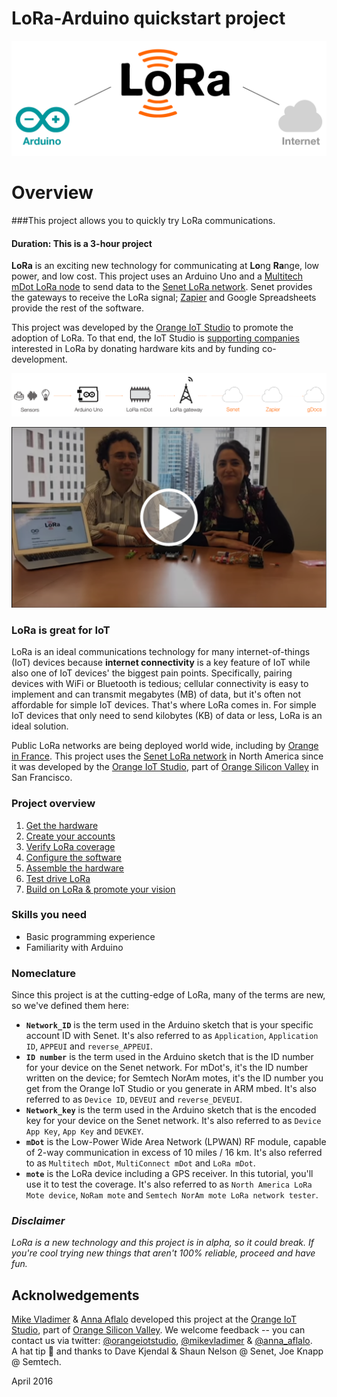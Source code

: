 # LoRa-Arduino quickstart project

![](assets/intro_img.png)

# Overview
###This project allows you to quickly try LoRa communications. 
#### Duration: This is a 3-hour project   

**LoRa** is an exciting new technology for communicating at **Lo**ng **Ra**nge, low power, and low cost.  This project uses an Arduino Uno and a [Multitech mDot LoRa node](http://www.multitech.com/models/94557148LF) to send data to the [Senet LoRa network](https://portal.senetco.com/).  Senet provides the gateways to receive the LoRa signal; [Zapier](https://zapier.com) and  Google Spreadsheets provide the rest of the software. 

This project was developed by the [Orange IoT Studio](http://orangeiotstudio.com/) to promote the adoption of LoRa. To that end, the IoT Studio is [supporting companies](http://orangeiotstudio.com/) interested in LoRa by donating hardware kits and by funding co-development.  

![](assets/data_com_img2.png)  

[![](assets/video_intro.png)](https://youtu.be/vQj_jD_2KrY)  


### LoRa is great for IoT
LoRa is an ideal communications technology for many internet-of-things (IoT) devices because **internet connectivity** is a key feature of IoT while also one of IoT devices' the biggest pain points.  Specifically, pairing devices with WiFi or Bluetooth is tedious; cellular connectivity is easy to implement and can transmit megabytes (MB) of data, but it's often not affordable for simple IoT devices. That's where LoRa comes in. For simple IoT devices that only need to send kilobytes (KB) of data or less, LoRa is an ideal solution.  

Public LoRa networks are being deployed world wide, including by [Orange in France](http://www.orange.com/en/Press-and-medias/press-releases-2016/press-releases-2015/Orange-deploys-a-network-for-the-Internet-of-Things). This project uses the [Senet LoRa network](https://portal.senetco.com/) in North America since it was developed by the [Orange IoT Studio](http://orangeiotstudio.com/), part of [Orange Silicon Valley](http://orangesv.com/) in San Francisco. 

### Project overview  
1. [Get the hardware](assets/1_GetHardware.md) 
2. [Create your accounts](assets/2_CreateAccounts.md) 
3. [Verify LoRa coverage](assets/3_LoRaCoverage.md) 
4. [Configure the software](assets/4_ConfigureSoftware.md) 
5. [Assemble the hardware](assets/5_AssembleHardware.md) 
6. [Test drive LoRa](assets/6_TestLoRa.md) 
7. [Build on LoRa & promote your vision](assets/7_TheEnd.md) 

### Skills you need

* Basic programming experience
* Familiarity with Arduino

### Nomeclature
Since this project is at the cutting-edge of LoRa, many of the terms are new, so we've defined them here:

* **`Network_ID`** is the term used in the Arduino sketch that is your specific account ID with Senet.  It's also referred to as `Application`, `Application ID`, `APPEUI` and `reverse_APPEUI`.  
* **`ID number`** is the term used in the Arduino sketch that is the ID number for your device on the Senet network.  For mDot's, it's the ID number written on the device; for Semtech NorAm motes, it's the ID number you get from the Orange IoT Studio or you generate in ARM mbed. It's also referred to as `Device ID`, `DEVEUI` and `reverse_DEVEUI`.
* **`Network_key`** is the term used in the Arduino sketch that is the encoded key for your device on the Senet network. It's also referred to as `Device App Key`, `App Key` and `DEVKEY`.
* **`mDot`** is the Low-Power Wide Area Network (LPWAN) RF module, capable of 2-way communication in excess of 10 miles / 16 km. It's also referred to as `Multitech mDot`, `MultiConnect mDot` and `LoRa mDot`.
* **`mote`** is the LoRa device including a GPS receiver. In this tutorial, you'll use it to test the coverage. It's also referred to as `North America LoRa Mote device`, `NoRam mote` and `Semtech NorAm mote LoRa network tester`.  
 
### _Disclaimer_
_LoRa is a new technology and this project is in alpha, so it could break. If you're cool trying new things that aren't 100% reliable, proceed and have fun._   

## Acknolwedgements

[Mike Vladimer](https://twitter.com/mikevladimer) & [Anna Aflalo](https://twitter.com/anna_aflalo) developed this project at the [Orange IoT Studio](http://orangeiotstudio.com), part of [Orange Silicon Valley](http://www.orangesv.com/). We welcome feedback -- you can contact us via twitter: [@orangeiotstudio](https://twitter.com/orangeiotstudio), 
 [@mikevladimer](https://twitter.com/mikevladimer) & [@anna_aflalo](https://twitter.com/anna_aflalo).  
A hat tip :tophat: and thanks to Dave Kjendal & Shaun Nelson @ Senet, Joe Knapp @ Semtech. 
 
April 2016


